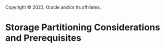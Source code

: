 Copyright © 2023, Oracle and/or its affiliates.

# Storage Partitioning Considerations and Prerequisites

